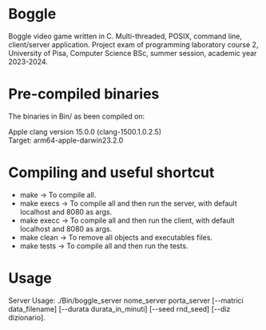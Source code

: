 # Boggle
Boggle video game written in C. Multi-threaded, POSIX, command line, client/server application. Project exam of programming laboratory course 2, University of Pisa, Computer Science BSc, summer session, academic year 2023-2024.

# Pre-compiled binaries
The binaries in Bin/ as been compiled on:

Apple clang version 15.0.0 (clang-1500.1.0.2.5)\
Target: arm64-apple-darwin23.2.0

# Compiling and useful shortcut
- make -> To compile all.
- make execs -> To compile all and then run the server, with default localhost and 8080 as args.
- make execc -> To compile all and then run the client, with default localhost and 8080 as args.
- make clean -> To remove all objects and executables files.
- make tests -> To compile all and then run the tests.

# Usage
Server Usage: ./Bin/boggle_server nome_server porta_server [--matrici data_filename] [--durata durata_in_minuti] [--seed rnd_seed] [--diz dizionario].


